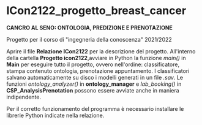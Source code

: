 # ICon2122_progetto_breast_cancer
**CANCRO AL SENO: ONTOLOGIA, PREDIZIONE E PRENOTAZIONE**

Progetto per il corso di "ingegneria della conoscenza" 2021/2022

Aprire il file **Relazione ICon2122** per la descrizione del progetto.
All'interno della cartella **Progetto icon2122**,avviare in Python la funzione _main()_ in **Main** per eseguire tutto il progetto, ovvero nell'ordine: classificatore, stampa contenuto ontologia, prenotazione appuntamento.
I classificatori salvano automaticamente su disco i modelli generati in un file *.sav*.
Le funzioni _ontology_analyzer()_ in **ontology_manager** e _lab_booking()_ in **CSP_AnalysisPrenotation** possono essere avviate anche in maniera indipendente.

Per il corretto funzionamento del programma è necessario installare le librerie Python indicate nella relazione.
